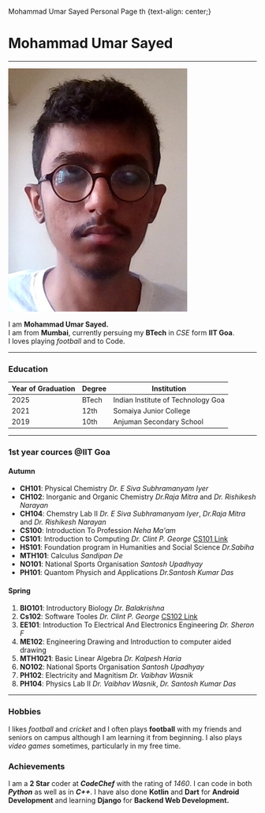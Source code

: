    Mohammad Umar Sayed Personal Page th {text-align: center;}

Mohammad Umar Sayed
===================

* * *

![Image](../img.jpg)

I am **Mohammad Umar Sayed.**  
I am from **Mumbai**, currently persuing my **BTech** in _CSE_ form **IIT Goa**.  
I loves playing _football_ and to Code.

* * *

### Education

| Year of Graduation | Degree | Institution |
| ------------------ | ------ | ----------- |
| 2025 | BTech  | Indian Institute of Technology Goa |
| 2021 | 12th | Somaiya Junior College |
| 2019 | 10th | Anjuman Secondary School |

* * *

### 1st year cources @IIT Goa

#### Autumn

*   **CH101**: Physical Chemistry _Dr. E Siva Subhramanyam Iyer_
*   **CH102**: Inorganic and Organic Chemistry _Dr.Raja Mitra_ and _Dr. Rishikesh Narayan_
*   **CH104**: Chemstry Lab II _Dr. E Siva Subhramanyam Iyer_, _Dr.Raja Mitra_ and _Dr. Rishikesh Narayan_
*   **CS100**: Introduction To Profession _Neha Ma'am_
*   **CS101**: Introduction to Computing _Dr. Clint P. George_ [CS101 Link](https://clintpgeorge.github.io/cs-101/autumn-2021/)
*   **HS101**: Foundation program in Humanities and Social Science _Dr.Sabiha_
*   **MTH101**: Calculus _Sandipan De_
*   **NO101**: National Sports Organisation _Santosh Upadhyay_
*   **PH101**: Quantom Physich and Applications _Dr.Santosh Kumar Das_

#### Spring

1.  **BIO101**: Introductory Biology _Dr. Balakrishna_
2.  **Cs102**: Software Tooles _Dr. Clint P. George_ [CS102 Link](https://clintpgeorge.github.io/cs-101/autumn-2021/)
3.  **EE101**: Introduction To Electrical And Electronics Engineering _Dr. Sheron F_
4.  **ME102**: Engineering Drawing and Introduction to computer aided drawing
5.  **MTH1021**: Basic Linear Algebra _Dr. Kalpesh Haria_
6.  **NO102**: National Sports Organisation _Santosh Upadhyay_
7.  **PH102**: Electricity and Magnitism _Dr. Vaibhav Wasnik_
8.  **PH104**: Physics Lab II _Dr. Vaibhav Wasnik_, _Dr. Santosh Kumar Das_

* * *

### Hobbies

I likes _football_ and _cricket_ and I often plays **football** with my friends and seniors on campus although I am learning it from beginning. I also plays _video games_ sometimes, particularly in my free time.

### Achievements

I am a **2 Star** coder at ***CodeChef*** with the rating of _1460_. I can code in both ___Python___ as well as in ___C++___. I have also done **Kotlin** and **Dart** for __Android Development__ and learning **Django** for __Backend Web Development.__